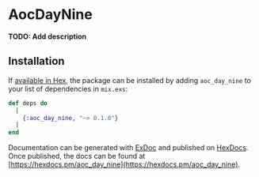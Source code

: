 # AocDayNine

**TODO: Add description**

## Installation

If [available in Hex](https://hex.pm/docs/publish), the package can be installed
by adding `aoc_day_nine` to your list of dependencies in `mix.exs`:

```elixir
def deps do
  [
    {:aoc_day_nine, "~> 0.1.0"}
  ]
end
```

Documentation can be generated with [ExDoc](https://github.com/elixir-lang/ex_doc)
and published on [HexDocs](https://hexdocs.pm). Once published, the docs can
be found at [https://hexdocs.pm/aoc_day_nine](https://hexdocs.pm/aoc_day_nine).

